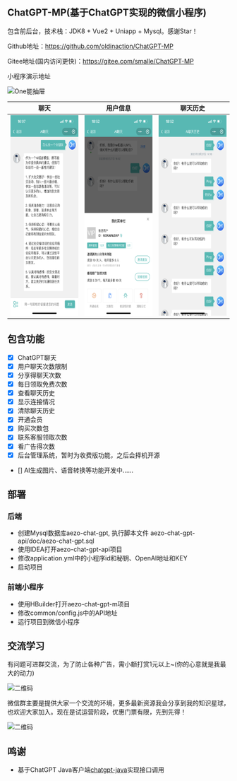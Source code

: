 ## ChatGPT-MP(基于ChatGPT实现的微信小程序)

包含前后台，技术栈：JDK8 + Vue2 + Uniapp + Mysql。感谢Star！

Github地址：https://github.com/oldinaction/ChatGPT-MP

Gitee地址(国内访问更快)：https://gitee.com/smalle/ChatGPT-MP

小程序演示地址

![One能抽屉](https://cdn7.aezo.cn/common/qrcode/one_qrcode.jpg)

|  聊天   | 用户信息   | 聊天历史   |
| ---    | ----- |----- |
| <img src="images/IMG_0218.PNG" width="210" height="454"/>  | <img src="images/IMG_0196.PNG" width="210" height="454"/> | <img src="images/IMG_0197.PNG" width="210" height="454"/> |

## 包含功能

- [x] ChatGPT聊天
- [x] 用户聊天次数限制
- [x] 分享得聊天次数
- [x] 每日领取免费次数
- [x] 查看聊天历史
- [x] 显示连接情况
- [x] 清除聊天历史
- [x] 开通会员
- [x] 购买次数包
- [x] 联系客服领取次数
- [x] 看广告得次数
- [x] 后台管理系统，暂时为收费版功能，之后会择机开源
- [] AI生成图片、语音转换等功能开发中......

## 部署

### 后端

- 创建Mysql数据库aezo-chat-gpt, 执行脚本文件 aezo-chat-gpt-api/doc/aezo-chat-gpt.sql
- 使用IDEA打开aezo-chat-gpt-api项目
- 修改application.yml中的小程序id和秘钥、OpenAI地址和KEY
- 启动项目

### 前端小程序

- 使用HBuilder打开aezo-chat-gpt-m项目
- 修改common/config.js中的API地址
- 运行项目到微信小程序

## 交流学习

有问题可进群交流，为了防止各种广告，需小额打赏1元以上~(你的心意就是我最大的动力)

<img src="https://raw.githubusercontent.com/oldinaction/static/main/wechat-1.jpg" width="210" height="280" alt="二维码">

微信群主要是提供大家一个交流的环境，更多最新资源我会分享到我的知识星球，也欢迎大家加入。现在是试运营阶段，优惠门票有限，先到先得！

<img src="https://raw.githubusercontent.com/oldinaction/static/main/zxxq-chatgpt.jpg" width="410" height="240" alt="二维码">

## 鸣谢

- 基于ChatGPT Java客户端[chatgpt-java](https://github.com/Grt1228/chatgpt-java)实现接口调用
